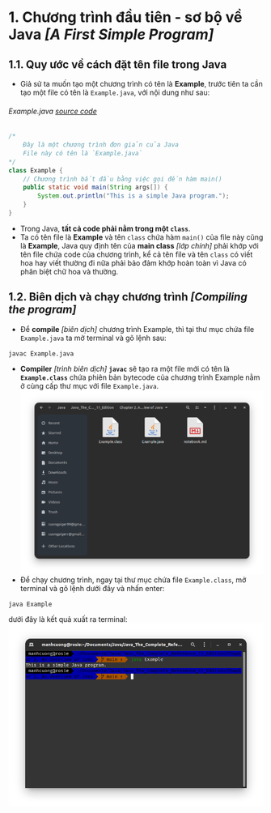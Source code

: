 # 1. Chương trình đầu tiên - sơ bộ về Java _[A First Simple Program]_
## 1.1. Quy ước về cách đặt tên file trong Java
* Giả sử ta muốn tạo một chương trình có tên là **Example**, trước tiên ta cần tạo một file có tên là `Example.java`, với nội dung như sau:

###### Example.java _[source code](./Example.java)_
```java
/*
    Đây là một chương trình đơn giản của Java
    File này có tên là `Example.java`
*/
class Example {
    // Chương trình bắt đầu bằng việc gọi đến hàm main()
    public static void main(String args[]) {
        System.out.println("This is a simple Java program.");
    }
}
```
* Trong Java, **tất cả code phải nằm trong một `class`**.
* Ta có tên file là **Example** và tên `class` chứa hàm `main()` của file này cũng là **Example**, Java quy định tên của **main class** _[lớp chính]_ phải khớp với tên file chứa code của chương trình, kể cả tên file và tên `class` có viết hoa hay viết thường đi nữa phải bảo đảm khớp hoàn toàn vì Java có phân biệt chữ hoa và thường.

## 1.2. Biên dịch và chạy chương trình _[Compiling the program]_
* Để **compile** _[biên dịch]_ chương trình Example, thì tại thư mục chứa file `Example.java` ta mở terminal và gõ lệnh sau:
```
javac Example.java
```

* **Compiler** _[trình biên dịch]_ **`javac`** sẽ tạo ra một file mới có tên là **`Example.class`** chứa phiên bản bytecode của chương trình Example nằm ở cùng cấp thư mục với file `Example.java`.
  ![](../images/0.png)
* Để chạy chương trình, ngay tại thư mục chứa file `Example.class`, mở terminal và gõ lệnh dưới đây và nhấn enter:
```
java Example
```
  dưới đây là kết quả xuất ra terminal:
    ![](../images/1.png)